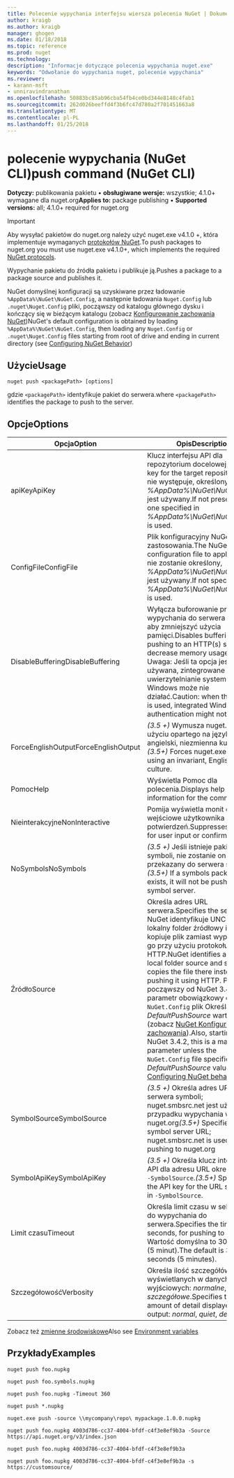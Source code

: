 ```yaml
---
title: Polecenie wypychania interfejsu wiersza polecenia NuGet | Dokumentacja firmy Microsoft
author: kraigb
ms.author: kraigb
manager: ghogen
ms.date: 01/18/2018
ms.topic: reference
ms.prod: nuget
ms.technology: 
description: "Informacje dotyczące polecenia wypychania nuget.exe"
keywords: "Odwołanie do wypychania nuget, polecenie wypychania"
ms.reviewer:
- karann-msft
- unniravindranathan
ms.openlocfilehash: 50883bc85ab96cba54fb4ce0bd344e8148c4fab1
ms.sourcegitcommit: 262d026beeffd4f3b6fc47d780a2f701451663a8
ms.translationtype: MT
ms.contentlocale: pl-PL
ms.lasthandoff: 01/25/2018
---
```

# <a name="push-command-nuget-cli"></a><span data-ttu-id="6b417-104">polecenie wypychania (NuGet CLI)</span><span class="sxs-lookup"><span data-stu-id="6b417-104">push command (NuGet CLI)</span></span>

<span data-ttu-id="6b417-105">**Dotyczy:** publikowania pakietu &bullet; **obsługiwane wersje:** wszystkie; 4.1.0+ wymagane dla nuget.org</span><span class="sxs-lookup"><span data-stu-id="6b417-105">**Applies to:** package publishing &bullet; **Supported versions:** all; 4.1.0+ required for nuget.org</span></span>

> [!Important]
> <span data-ttu-id="6b417-106">Aby wysyłać pakietów do nuget.org należy użyć nuget.exe v4.1.0 +, która implementuje wymaganych [protokołów NuGet](../api/nuget-protocols.md).</span><span class="sxs-lookup"><span data-stu-id="6b417-106">To push packages to nuget.org you must use nuget.exe v4.1.0+, which implements the required [NuGet protocols](../api/nuget-protocols.md).</span></span>

<span data-ttu-id="6b417-107">Wypychanie pakietu do źródła pakietu i publikuje ją.</span><span class="sxs-lookup"><span data-stu-id="6b417-107">Pushes a package to a package source and publishes it.</span></span>

<span data-ttu-id="6b417-108">NuGet domyślnej konfiguracji są uzyskiwane przez ładowanie `%AppData%\NuGet\NuGet.Config`, a następnie ładowania `Nuget.Config` lub `.nuget\Nuget.Config` pliki, począwszy od katalogu głównego dysku i kończący się w bieżącym katalogu (zobacz [Konfigurowanie zachowania NuGet](../consume-packages/configuring-nuget-behavior.md))</span><span class="sxs-lookup"><span data-stu-id="6b417-108">NuGet's default configuration is obtained by loading `%AppData%\NuGet\NuGet.Config`, then loading any `Nuget.Config` or `.nuget\Nuget.Config` files starting from root of drive and ending in current directory (see [Configuring NuGet Behavior](../consume-packages/configuring-nuget-behavior.md))</span></span>

## <a name="usage"></a><span data-ttu-id="6b417-109">Użycie</span><span class="sxs-lookup"><span data-stu-id="6b417-109">Usage</span></span>

```cli
nuget push <packagePath> [options]
```

<span data-ttu-id="6b417-110">gdzie `<packagePath>` identyfikuje pakiet do serwera.</span><span class="sxs-lookup"><span data-stu-id="6b417-110">where `<packagePath>` identifies the package to push to the server.</span></span>

## <a name="options"></a><span data-ttu-id="6b417-111">Opcje</span><span class="sxs-lookup"><span data-stu-id="6b417-111">Options</span></span>

| <span data-ttu-id="6b417-112">Opcja</span><span class="sxs-lookup"><span data-stu-id="6b417-112">Option</span></span> | <span data-ttu-id="6b417-113">Opis</span><span class="sxs-lookup"><span data-stu-id="6b417-113">Description</span></span> |
| --- | --- |
| <span data-ttu-id="6b417-114">apiKey</span><span class="sxs-lookup"><span data-stu-id="6b417-114">ApiKey</span></span> | <span data-ttu-id="6b417-115">Klucz interfejsu API dla repozytorium docelowej.</span><span class="sxs-lookup"><span data-stu-id="6b417-115">The API key for the target repository.</span></span> <span data-ttu-id="6b417-116">Jeśli nie występuje, określony w *%AppData%\NuGet\NuGet.Config* jest używany.</span><span class="sxs-lookup"><span data-stu-id="6b417-116">If not present,  the one specified in *%AppData%\NuGet\NuGet.Config* is used.</span></span> |
| <span data-ttu-id="6b417-117">ConfigFile</span><span class="sxs-lookup"><span data-stu-id="6b417-117">ConfigFile</span></span> | <span data-ttu-id="6b417-118">Plik konfiguracyjny NuGet do zastosowania.</span><span class="sxs-lookup"><span data-stu-id="6b417-118">The NuGet configuration file to apply.</span></span> <span data-ttu-id="6b417-119">Jeśli nie zostanie określony, *%AppData%\NuGet\NuGet.Config* jest używany.</span><span class="sxs-lookup"><span data-stu-id="6b417-119">If not specified, *%AppData%\NuGet\NuGet.Config* is used.</span></span> |
| <span data-ttu-id="6b417-120">DisableBuffering</span><span class="sxs-lookup"><span data-stu-id="6b417-120">DisableBuffering</span></span> | <span data-ttu-id="6b417-121">Wyłącza buforowanie przypadku wypychania do serwera HTTP (s), aby zmniejszyć użycia pamięci.</span><span class="sxs-lookup"><span data-stu-id="6b417-121">Disables buffering when pushing to an HTTP(s) server to decrease memory usages.</span></span> <span data-ttu-id="6b417-122">Uwaga: Jeśli ta opcja jest używana, zintegrowane uwierzytelnianie systemu Windows może nie działać.</span><span class="sxs-lookup"><span data-stu-id="6b417-122">Caution: when this option is used, integrated Windows authentication might not work.</span></span> |
| <span data-ttu-id="6b417-123">ForceEnglishOutput</span><span class="sxs-lookup"><span data-stu-id="6b417-123">ForceEnglishOutput</span></span> | <span data-ttu-id="6b417-124">*(3.5 +)* Wymusza nuget.exe przy użyciu opartego na język angielski, niezmienna kultura.</span><span class="sxs-lookup"><span data-stu-id="6b417-124">*(3.5+)* Forces nuget.exe to run using an invariant, English-based culture.</span></span> |
| <span data-ttu-id="6b417-125">Pomoc</span><span class="sxs-lookup"><span data-stu-id="6b417-125">Help</span></span> | <span data-ttu-id="6b417-126">Wyświetla Pomoc dla polecenia.</span><span class="sxs-lookup"><span data-stu-id="6b417-126">Displays help information for the command.</span></span> |
| <span data-ttu-id="6b417-127">Nieinterakcyjne</span><span class="sxs-lookup"><span data-stu-id="6b417-127">NonInteractive</span></span> | <span data-ttu-id="6b417-128">Pomija wyświetla monit o dane wejściowe użytkownika lub potwierdzeń.</span><span class="sxs-lookup"><span data-stu-id="6b417-128">Suppresses prompts for user input or confirmations.</span></span> |
| <span data-ttu-id="6b417-129">NoSymbols</span><span class="sxs-lookup"><span data-stu-id="6b417-129">NoSymbols</span></span> | <span data-ttu-id="6b417-130">*(3.5 +)*  Jeśli istnieje pakietu symboli, nie zostanie on przekazany do serwera symboli.</span><span class="sxs-lookup"><span data-stu-id="6b417-130">*(3.5+)* If a symbols package exists, it will not be pushed to a symbol server.</span></span> |
| <span data-ttu-id="6b417-131">Źródło</span><span class="sxs-lookup"><span data-stu-id="6b417-131">Source</span></span> | <span data-ttu-id="6b417-132">Określa adres URL serwera.</span><span class="sxs-lookup"><span data-stu-id="6b417-132">Specifies the server URL.</span></span> <span data-ttu-id="6b417-133">NuGet identyfikuje UNC lub lokalny folder źródłowy i po prostu kopiuje plik zamiast wypychanie go przy użyciu protokołu HTTP.</span><span class="sxs-lookup"><span data-stu-id="6b417-133">NuGet identifies a UNC or local folder source and simply copies the file there instead of pushing it using HTTP.</span></span>  <span data-ttu-id="6b417-134">Ponadto, począwszy od NuGet 3.4.2, jest to parametr obowiązkowy chyba że `NuGet.Config` plik Określa *DefaultPushSource* wartość (zobacz [NuGet Konfigurowanie zachowania](../Consume-Packages/Configuring-NuGet-Behavior.md)).</span><span class="sxs-lookup"><span data-stu-id="6b417-134">Also, starting with NuGet 3.4.2, this is a mandatory parameter unless the `NuGet.Config` file specifies a *DefaultPushSource* value (see [Configuring NuGet behavior](../Consume-Packages/Configuring-NuGet-Behavior.md)).</span></span> |
| <span data-ttu-id="6b417-135">SymbolSource</span><span class="sxs-lookup"><span data-stu-id="6b417-135">SymbolSource</span></span> | <span data-ttu-id="6b417-136">*(3.5 +)*  Określa adres URL serwera symboli; nuget.smbsrc.net jest używana w przypadku wypychania w nuget.org</span><span class="sxs-lookup"><span data-stu-id="6b417-136">*(3.5+)* Specifies the symbol server URL; nuget.smbsrc.net is used when pushing to nuget.org</span></span> |
| <span data-ttu-id="6b417-137">SymbolApiKey</span><span class="sxs-lookup"><span data-stu-id="6b417-137">SymbolApiKey</span></span> | <span data-ttu-id="6b417-138">*(3.5 +)*  Określa klucz interfejsu API dla adresu URL określonego w `-SymbolSource`.</span><span class="sxs-lookup"><span data-stu-id="6b417-138">*(3.5+)* Specifies the API key for the URL specified in `-SymbolSource`.</span></span> |
| <span data-ttu-id="6b417-139">Limit czasu</span><span class="sxs-lookup"><span data-stu-id="6b417-139">Timeout</span></span> | <span data-ttu-id="6b417-140">Określa limit czasu w sekundach, do wypychania do serwera.</span><span class="sxs-lookup"><span data-stu-id="6b417-140">Specifies the timeout, in seconds, for pushing to a server.</span></span> <span data-ttu-id="6b417-141">Wartość domyślna to 300 sekund (5 minut).</span><span class="sxs-lookup"><span data-stu-id="6b417-141">The default is 300 seconds (5 minutes).</span></span> |
| <span data-ttu-id="6b417-142">Szczegółowość</span><span class="sxs-lookup"><span data-stu-id="6b417-142">Verbosity</span></span> | <span data-ttu-id="6b417-143">Określa ilość szczegółów wyświetlanych w danych wyjściowych: *normalne*, *quiet*, *szczegółowe*.</span><span class="sxs-lookup"><span data-stu-id="6b417-143">Specifies the amount of detail displayed in the output: *normal*, *quiet*, *detailed*.</span></span> |

<span data-ttu-id="6b417-144">Zobacz też [zmienne środowiskowe](cli-ref-environment-variables.md)</span><span class="sxs-lookup"><span data-stu-id="6b417-144">Also see [Environment variables](cli-ref-environment-variables.md)</span></span>

## <a name="examples"></a><span data-ttu-id="6b417-145">Przykłady</span><span class="sxs-lookup"><span data-stu-id="6b417-145">Examples</span></span>

```cli
nuget push foo.nupkg

nuget push foo.symbols.nupkg

nuget push foo.nupkg -Timeout 360

nuget push *.nupkg

nuget.exe push -source \\mycompany\repo\ mypackage.1.0.0.nupkg

nuget push foo.nupkg 4003d786-cc37-4004-bfdf-c4f3e8ef9b3a -Source https://api.nuget.org/v3/index.json

nuget push foo.nupkg 4003d786-cc37-4004-bfdf-c4f3e8ef9b3a

nuget push foo.nupkg 4003d786-cc37-4004-bfdf-c4f3e8ef9b3a -s https://customsource/
```
